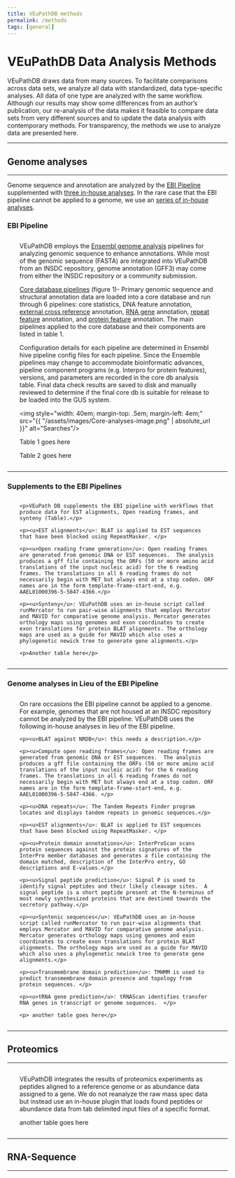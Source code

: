```yaml
---
title: VEuPathDB methods
permalink: /methods
tags: [general]
---
```

<style>

div.method-details {
  margin: 2em;
}

</style>

<h1>VEuPathDB Data Analysis Methods </h1>

<div class="static-content"> 

<p>VEuPathDB draws data from many sources.  To facilitate comparisons across data sets, we analyze all data with standardized, data type-specific analyses.  All data of one type are analyzed with the same workflow.  Although our results may show some differences from an author’s publication, our re-analysis of the data makes it feasible to compare data sets from very different sources and to update the data analysis with contemporary methods.  For transparency, the methods we use to analyze data are presented here.  </p>

<hr>
<h2>Genome analyses</h2>
<hr>

<p>Genome sequence and annotation are  analyzed by the <a href="#EBIpipeline">EBI Pipeline</a> supplemented with <a href="#threeInHouse">three in-house analyses</a>.  In the rare case that the EBI pipeline cannot be applied to a genome, we use an <a href="#serieInHouse">series of in-house analyses</a>. </p>

  <div class="anchor"><a name="EBIpipeline"></a></div>
  <h3>EBI Pipeline</h3>
  <div class="method-details">
   <p>VEuPathDB employs the <a href="http://ensemblgenomes.org/info/data">Ensembl genome analysis</a> pipelines for analyzing genomic sequence to enhance annotations. While most of the genomic sequence (FASTA) are integrated into VEuPathDB from an INSDC repository, genome annotation (GFF3) may come from either the INSDC repository or a community submission. </p>

   <p><u>Core database pipelines</u> (figure 1)- Primary genomic sequence and structural annotation data are loaded into a core database and run through 6 pipelines: core statistics, DNA feature annotation, <a href="http://ensemblgenomes.org/info/data/cross_references">external cross reference</a> annotation, <a href="http://ensemblgenomes.org/info/data/ncrna">RNA gene</a> annotation, <a href="http://ensemblgenomes.org/info/data/repeat_features">repeat feature</a> annotation, and <a href="http://ensemblgenomes.org/info/data/protein_features">protein feature</a> annotation.  The main pipelines applied to the core database and their components are listed in table 1. </p>

   <p>Configuration details for each pipeline are determined in Ensembl hive pipeline config files for each pipeline. Since the Ensemble pipelines may change to accommodate bioinformatic advances, pipeline component programs (e.g. Interpro for protein features), versions, and parameters are recorded in the core db analysis table. Final data check results are saved to disk and manually reviewed to determine if the final core db is suitable for release to be loaded into the GUS system.</p>

   <img style="width: 40em; margin-top: .5em; margin-left: 4em;" src="{{ "/assets/images/Core-analyses-image.png" | absolute_url }}" alt="Searches"/>

   <p>Table 1 goes here</p>

   <p>Table 2 goes here</p>
  </div>

<hr>

  <div class="anchor"><a name="threeInHouse"></a></div>
  <h3>Supplements to the EBI Pipelines</h3>
  <div class="method-details">

    <p>VEuPath DB supplements the EBI pipeline with workflows that produce data for EST alignments, Open reading frames, and synteny (Table).</p>

    <p><u>EST alignments</u>: BLAT is applied to EST sequences that have been blocked using RepeatMasker. </p>

    <p><u>Open reading frame generation</u>: Open reading frames are generated from genomic DNA or EST sequences.  The analysis produces a gff file containing the ORFs (50 or more amino acid translations of the input nucleic acid) for the 6 reading frames. The translations in all 6 reading frames do not necessarily begin with MET but always end at a stop codon. ORF names are in the form template-frame-start-end, e.g. AAEL01000396-5-5847-4366.</p>

    <p><u>Synteny</u>: VEuPathDB uses an in-house script called runMercator to run pair-wise alignments that employs Mercator and MAVID for comparative genome analysis. Mercator generates orthology maps using genomes and exon coordinates to create exon translations for protein BLAT alignments. The orthology maps are used as a guide for MAVID which also uses a phylogenetic newick tree to generate gene alignments.</p>

    <p>Another table here</p>
  </div>

<hr>
  
  <div class="anchor"><a name="serieInHouse"></a></div>
  <h3>Genome analyses in Lieu of the EBI Pipeline</h3>
  <div class="method-details">
    <p>On rare occasions the EBI pipeline cannot be applied to a genome.  For example, genomes that are not housed at an INSDC repository cannot be analyzed by the EBI pipeline.  VEuPathDB uses the following in-house analyses in lieu of the EBI pipeline. </p>

    <p><u>BLAT against NRDB</u>: this needs a description.</p>

    <p><u>Compute open reading frames</u>: Open reading frames are generated from genomic DNA or EST sequences.  The analysis produces a gff file containing the ORFs (50 or more amino acid translations of the input nucleic acid) for the 6 reading frames. The translations in all 6 reading frames do not necessarily begin with MET but always end at a stop codon. ORF names are in the form template-frame-start-end, e.g. AAEL01000396-5-5847-4366. </p>

    <p><u>DNA repeats</u>: The Tandem Repeats Finder program locates and displays tandem repeats in genomic sequences.</p>

    <p><u>EST alignments</u>: BLAT is applied to EST sequences that have been blocked using RepeatMasker. </p>

    <p><u>Protein domain annotations</u>: InterProScan scans protein sequences against the protein signatures of the InterPro member databases and generates a file containing the domain matched, description of the InterPro entry, GO descriptions and E-values.</p>

    <p><u>Signal peptide prediction</u>: Signal P is used to identify signal peptides and their likely cleavage sites.  A signal peptide is a short peptide present at the N-terminus of most newly synthesized proteins that are destined towards the secretory pathway.</p>

    <p><u>Syntenic sequences</u>: VEuPathDB uses an in-house script called runMercator to run pair-wise alignments that employs Mercator and MAVID for comparative genome analysis. Mercator generates orthology maps using genomes and exon coordinates to create exon translations for protein BLAT alignments. The orthology maps are used as a guide for MAVID which also uses a phylogenetic newick tree to generate gene alignments.</p>

    <p><u>Transmembrane domain prediction</u>: TMHMM is used to predict transmembrane domain presence and topology from protein sequences. </p>

    <p><u>tRNA gene prediction</u>: tRNAScan identifies transfer RNA genes in transcript or genome sequences.  </p>

    <p> another table goes here</p>
  </div>

<hr>
<h2>Proteomics</h2>
<hr>
<div class="method-details">
   <p>VEuPathDB integrates the results of proteomics experiments as peptides aligned to a reference genome or as abundance data assigned to a gene.   We do not reanalyze the raw mass spec data but instead use an in-house plugin that loads found peptides or abundance data from tab delimited input files of a specific format.</p>
   
   <p> another table goes here</p>
  </div>

<hr>
<h2>RNA-Sequence</h2>
<hr>

</div>

